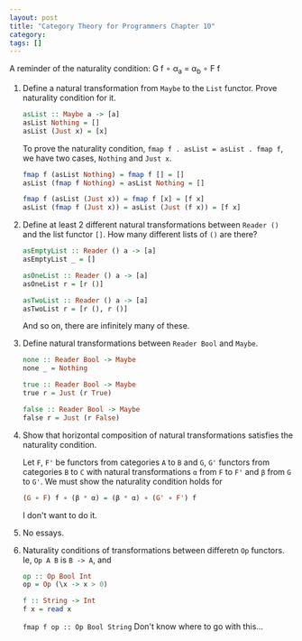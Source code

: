 ```yaml
---
layout: post
title: "Category Theory for Programmers Chapter 10"
category:
tags: []
---
```


A reminder of the naturality condition: G f ∘ α<sub>a</sub> = α<sub>b</sub> ∘ F f

1. Define a natural transformation from `Maybe` to the `List`
   functor. Prove naturality condition for it.

   ```haskell
   asList :: Maybe a -> [a]
   asList Nothing = []
   asList (Just x) = [x]
   ```

   To prove the naturality condition, `fmap f . asList = asList . fmap f`, we have two cases, `Nothing` and `Just x`.

   ```haskell
   fmap f (asList Nothing) = fmap f [] = []
   asList (fmap f Nothing) = asList Nothing = []
   ```

   ```haskell
   fmap f (asList (Just x)) = fmap f [x] = [f x]
   asList (fmap f (Just x)) = asList (Just (f x)) = [f x]
   ```

2. Define at least 2 different natural transformations between
   `Reader ()` and the list functor `[]`. How many different lists of `()` are there?

   ```haskell
   asEmptyList :: Reader () a -> [a]
   asEmptyList _ = []
   ```

   ```haskell
   asOneList :: Reader () a -> [a]
   asOneList r = [r ()]
   ```

   ```haskell
   asTwoList :: Reader () a -> [a]
   asTwoList r = [r (), r ()]
   ```

   And so on, there are infinitely many of these.

3. Define natural transformations between `Reader Bool` and `Maybe`.

   ```haskell
   none :: Reader Bool -> Maybe
   none _ = Nothing
   ```

   ```haskell
   true :: Reader Bool -> Maybe
   true r = Just (r True)
   ```

   ```haskell
   false :: Reader Bool -> Maybe
   false r = Just (r False)
   ```

4. Show that horizontal composition of natural transformations
   satisfies the naturality condition.

   Let `F`, `F'` be functors from categories `A` to `B` and `G`, `G'` functors from categories `B` to `C` with natural transformations `α` from `F` to `F'` and `β` from `G` to `G'`. We must show the naturality condition holds for

   ```haskell
   (G ∘ F) f ∘ (β * α) = (β * α) ∘ (G' ∘ F') f
   ```

   I don't want to do it.


5. No essays.

6. Naturality conditions of transformations between differetn `Op`
   functors. Ie, `Op A B` is `B -> A`, and

   ```haskell
   op :: Op Bool Int
   op = Op (\x -> x > 0)

   f :: String -> Int
   f x = read x
   ```

   `fmap f op :: Op Bool String` Don't know where to go with this...
